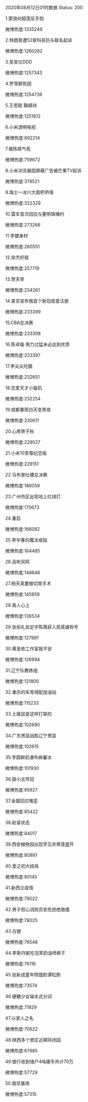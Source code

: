 2020年08月12日01时数据
Status: 200

1.窦骁何超莲反手抱

微博热度:1335249

2.特朗普遭52家科技巨头联名起诉

微博热度:1260282

3.吴宣仪DDD

微博热度:1257343

4.罗霈颖死因

微博热度:1254736

5.王思聪 鞠婧祎

微博热度:1251812

6.小米透明电视

微博热度:892214

7.被陈婷气死

微博热度:759672

8.小米浏览器因屏蔽广告被芒果TV起诉

微博热度:378521

9.瑞士一冰川大面积坍塌

微博热度:322329

10.雷军首次回应与董明珠赌约

微博热度:273266

11.李健身材

微博热度:260551

12.徐杰好稳

微博热度:257719

13.贺天举

微博热度:234261

14.普京宣布俄首个新冠疫苗注册

微博热度:233399

15.CBA总决赛

微博热度:233398

16.陈卓璇 用力过猛未必达到优质

微博热度:233397

17.李尖尖吃醋

微博热度:232651

18.恋爱天才小璇玑

微博热度:232254

19.成都暴雨白天变黑夜

微博热度:230611

20.心疼贺子秋

微博热度:229537

21.小米10至尊纪念版

微博热度:229151

22.马布里吐槽总决赛

微博热度:186059

23.广州市区出现地上红绿灯

微博热度:170673

24.重启

微博热度:166082

25.李宇春的魔法戒指

微博热度:164485

26.且听凤鸣

微博热度:148646

27.杨天真要做切胃手术

微博热度:145859

28.离人心上

微博热度:136534

29.张伯礼张定宇陈薇获人民英雄称号

微博热度:127991

30.黄圣依工作室报平安

微博热度:126994

31.辽宁队教练组

微博热度:121800

32.重庆的车库得配加油站

微博热度:115233

33.土拨鼠是这样打架的

微博热度:102690

34.广东男篮战胜辽宁男篮

微博热度:102615

35.芋圆鲜奶瀑布麻薯冰

微博热度:101930

36.路小北夺冠

微博热度:95927

37.金晨回应嘴歪

微博热度:85422

38.赵睿状态

微博热度:84017

39.西安植物园出现罕见并蒂莲盛开

微博热度:80861

40.爱之初大结局

微博热度:80145

41.新西兰疫情

微博热度:79022

42.男子担心消防员安危拒绝救援

微博热度:78025

43.白银

微博热度:76548

44.李斯丹妮吃泡芙奶油喷裤子

微博热度:76116

45.张新成童年照撞脸谭松韵

微博热度:73574

46.硬糖少女端水式分词

微博热度:71829

47.以家人之名

微博热度:70622

48.陕西多个景区近期将闭园

微博热度:67885

49.银行收到储户4吨硬币共计70万

微博热度:57729

50.南京暴雨

微博热度:57315

